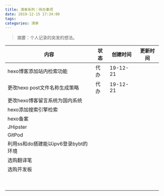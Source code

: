 ```yaml
---
title: 清单系列：待办事项
date: 2019-12-15 17:34:00
tags:
categories: 清单
---
```


> 摘要：个人记录的突发的想法。

<!--more-->

|内容|状态|创建时间|更新时间|
|---|---|---|---|
|hexo博客添加站内检索功能|代办|19-12-21||
|更改hexo post文件名称生成策略|代办|19-12-21||
|更改hexo博客留言系统为国内系统||||
|hexo添加搜索引擎检索||||
|hexo备案||||
|JHipster||||
|GitPod||||
|利用ss和do搭建能以ipv6登录bybt的环境||||
|选购翻译笔||||
|选购开发板||||
|||||
|||||
|||||
|||||
|||||
|||||
|||||
|||||
|||||


